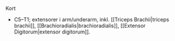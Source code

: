 Kort
- C5–T1; extensorer i arm/underarm, inkl. [[Triceps Brachii|triceps brachii]], [[Brachioradialis|brachioradialis]], [[Extensor Digitorum|extensor digitorum]].

